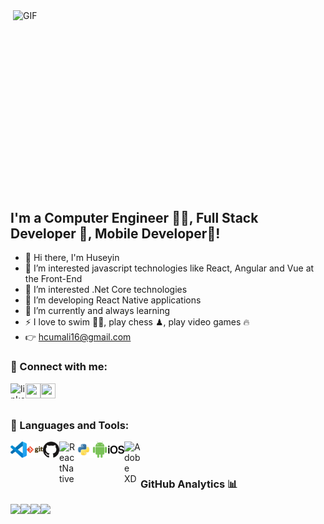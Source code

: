 <img align="right" alt="GIF" src="https://github.com/abhisheknaiidu/abhisheknaiidu/blob/master/code.gif?raw=true" width="500" height="320" />

## I'm a Computer Engineer 👨‍🎓, Full Stack Developer 🚀, Mobile Developer📱!

- 👋 Hi there, I'm Huseyin
- 🔭 I’m interested javascript technologies like React, Angular and Vue at the Front-End
- 🔭 I’m interested .Net Core technologies
- 🔭 I’m developing React Native applications
- 🌱 I’m currently and always learning 
- ⚡ I love to swim 🏊‍♀️, play chess ♟, play video games 🔥
- 👉 [hcumali16@gmail.com][gmail]


### 📩 Connect with me:

[<img align="left" alt="linkedin | LinkedIn" width="24px" height="24" src="https://raw.githubusercontent.com/peterthehan/peterthehan/master/assets/linkedin.svg" />][linkedin]
[<img align="left" width="24" height="24" src="https://www.logo.wine/a/logo/Instagram/Instagram-Logo.wine.svg" />][instagram]
[<img align="left" width="24" height="24" src="https://www.logo.wine/a/logo/Gmail/Gmail-Logo.wine.svg" />][gmail]

<br /><br />

### 🔧 Languages and Tools:

[<img align="left" alt="Visual Studio Code" width="26px" src="https://raw.githubusercontent.com/github/explore/80688e429a7d4ef2fca1e82350fe8e3517d3494d/topics/visual-studio-code/visual-studio-code.png" />][vsCode]
[<img align="left" alt="Git" width="26px" src="https://raw.githubusercontent.com/github/explore/80688e429a7d4ef2fca1e82350fe8e3517d3494d/topics/git/git.png" />][git]
[<img align="left" alt="GitHub" width="26px" src="https://raw.githubusercontent.com/github/explore/78df643247d429f6cc873026c0622819ad797942/topics/github/github.png" />][github]
[<img align="left" alt="ReactNative" width="26px" src="https://camo.githubusercontent.com/91d7328cd0c09714a78f28a850218ce4e51532d562786e7b09e797f068affe61/68747470733a2f2f63646e2d696d616765732d312e6d656469756d2e636f6d2f6d61782f313230302f312a7562314467756841746b434c766855477556477236772e706e67" />][reactNative]
[<img align="left" alt="Python" width="26px" src="https://raw.githubusercontent.com/github/explore/cebd63002168a05a6a642f309227eefeccd92950/topics/python/python.png" />][python]
[<img align="left" alt="Android" width="26px" src="https://raw.githubusercontent.com/github/explore/80688e429a7d4ef2fca1e82350fe8e3517d3494d/topics/android/android.png" />][android]
[<img align="left" alt="Ios" width="26px" src="https://raw.githubusercontent.com/github/explore/cebd63002168a05a6a642f309227eefeccd92950/topics/ios/ios.png" />][ios]
[<img align="left" alt="Adobe XD" width="26px" src="https://upload.wikimedia.org/wikipedia/commons/thumb/c/c2/Adobe_XD_CC_icon.svg/1200px-Adobe_XD_CC_icon.svg.png" />][xd]

<br /><br />

### GitHub Analytics 📊
<img height="120em" align="left" src="https://camo.githubusercontent.com/91d7328cd0c09714a78f28a850218ce4e51532d562786e7b09e797f068affe61/68747470733a2f2f63646e2d696d616765732d312e6d656469756d2e636f6d2f6d61782f313230302f312a7562314467756841746b434c766855477556477236772e706e67" />
<img height="120em" align="left" src="https://www.mshowto.org/images/articles/2019/12/justmock__net_770.png" />
<img height="120em" align="left" src="https://upload.wikimedia.org/wikipedia/commons/thumb/9/99/Unofficial_JavaScript_logo_2.svg/2048px-Unofficial_JavaScript_logo_2.svg.png" />
<img height="120em" align="left" src="https://www.join.com.tr/wp-content/uploads/2021/01/c1.png" />



<br />

[instagram]: https://www.instagram.com/hsyncumali
[linkedin]: https://www.linkedin.com/in/hcumali
[gmail]: mailto:hcumali16@gmail.com
[reactNative]: https://reactnative.dev/
[vsCode]: https://code.visualstudio.com/
[git]: https://git-scm.com/
[android]: https://www.android.com/
[github]: https://github.com/Hcumali
[python]: https://www.python.org/
[ios]: https://www.apple.com/ios/ios-14/
[xd]: https://www.adobe.com/products/xd.html

